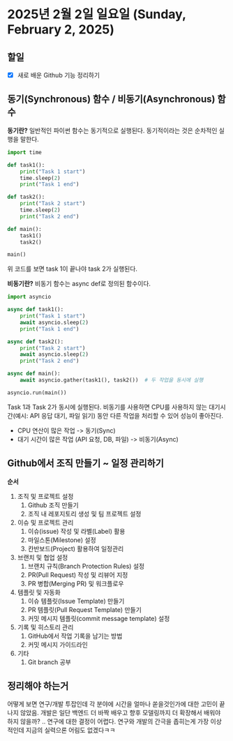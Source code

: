 # 2025년 2월 2일 일요일 (Sunday, February 2, 2025)
## 할일
- [x] 새로 배운 Github 기능 정리하기

## 동기(Synchronous) 함수 / 비동기(Asynchronous) 함수 
**동기란?**
일반적인 파이썬 함수는 동기적으로 실행된다. 동기적이라는 것은 순차적인 실행을 말한다.
```python
import time

def task1():
    print("Task 1 start")
    time.sleep(2)
    print("Task 1 end")

def task2():
    print("Task 2 start")
    time.sleep(2)
    print("Task 2 end")

def main():
    task1()
    task2()

main()
```
위 코드를 보면 task 1이 끝나야 task 2가 실행된다.

**비동기란?**
비동기 함수는 async def로 정의된 함수이다. 
```python
import asyncio

async def task1():
    print("Task 1 start")
    await asyncio.sleep(2)
    print("Task 1 end")

async def task2():
    print("Task 2 start")
    await asyncio.sleep(2)
    print("Task 2 end")

async def main():
    await asyncio.gather(task1(), task2())  # 두 작업을 동시에 실행

asyncio.run(main())
```
Task 1과 Task 2가 동시에 실행된다. 
비동기를 사용하면 CPU를 사용하지 않는 대기시간(예시: API 응답 대기, 파일 읽기) 동안 다른 작업을 처리할 수 있어 성능이 좋아진다. 

- CPU 연산이 많은 작업 -> 동기(Sync)
- 대기 시간이 많은 작업 (API 요청, DB, 파일) -> 비동기(Async) 

## Github에서 조직 만들기 ~ 일정 관리하기
**순서**
1. 조직 및 프로젝트 설정
   1. Github 조직 만들기
   2. 조직 내 레포지토리 생성 및 팀 프로젝트 설정
2. 이슈 및 프로젝트 관리
   1. 이슈(issue) 작성 및 라벨(Label) 활용
   2. 마일스톤(Milestone) 설정
   3. 칸반보드(Project) 활용하여 일정관리
3. 브랜치 및 협업 설정
   1. 브랜치 규칙(Branch Protection Rules) 설정
   2. PR(Pull Request) 작성 및 리뷰어 지정
   3. PR 병합(Merging PR) 및 워크플로우
4. 템플릿 및 자동화
   1. 이슈 템플릿(Issue Template) 만들기
   2. PR 템플릿(Pull Request Template) 만들기
   3. 커밋 메시지 템플릿(commit message template) 설정
5. 기록 및 히스토리 관리
   1. GitHub에서 작업 기록을 남기는 방법
   2. 커밋 메시지 가이드라인
6. 기타
   1. Git branch 공부

## 정리해야 하는거
어떻게 보면 연구/개발 투잡인데 각 분야에 시간을 얼마나 쏟을것인가에 대한 고민이 끝나지 않았음.
개발은 일단 백엔드 더 바짝 배우고 향후 모델링까지 더 확장해서 배워야 하지 않을까? ..
연구에 대한 결정이 어렵다. 연구와 개발의 간극을 좁히는게 가장 이상적인데 지금의 실력으론 어림도 없겠다ㅋㅋ